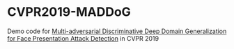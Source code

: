 # CVPR2019-MADDoG
Demo code for <a href=http://openaccess.thecvf.com/content_CVPR_2019/papers/Shao_Multi-Adversarial_Discriminative_Deep_Domain_Generalization_for_Face_Presentation_Attack_Detection_CVPR_2019_paper.pdf> Multi-adversarial Discriminative Deep Domain Generalization for Face Presentation Attack Detection</a> in CVPR 2019 
